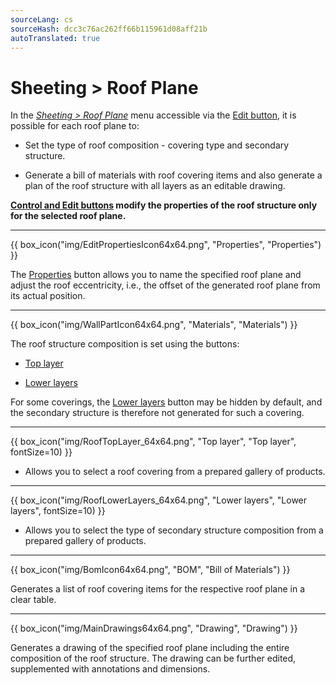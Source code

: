 ```yaml
---
sourceLang: cs
sourceHash: dcc3c76ac262ff66b115961d08aff21b
autoTranslated: true
---
```


# Sheeting > Roof Plane

<p>In the <u><i>Sheeting > Roof Plane</i></u> menu accessible via the <u>Edit button</u>, it is possible for each roof plane to:</p>

<ul>
  <li><p>Set the type of roof composition - covering type and secondary structure.</p></li>
  <li><p>Generate a bill of materials with roof covering items and also generate a plan of the roof structure with all layers as an editable drawing.</p></li>
</ul>

<p><b><u>Control and Edit buttons</u> modify the properties of the roof structure only for the selected roof plane.</b></p>

<hr class="main">

{{ box_icon("img/EditPropertiesIcon64x64.png", "Properties", "Properties") }}

<p>The <u>Properties</u> button allows you to name the specified roof plane and adjust the roof eccentricity, i.e., the offset of the generated roof plane from its actual position.</p>

<hr class="main">

{{ box_icon("img/WallPartIcon64x64.png", "Materials", "Materials") }}

<p>The roof structure composition is set using the buttons:</p>

<ul>
  <li><p><u>Top layer</u></p></li>
  <li><p><u>Lower layers</u></p></li>
</ul>

<p>
For some coverings, the <u>Lower layers</u> button may be hidden by default, and the secondary structure is therefore not generated for such a covering.
</p> 

<hr>

{{ box_icon("img/RoofTopLayer_64x64.png", "Top layer", "Top layer", fontSize=10) }}
<ul>
  <li><p>Allows you to select a roof covering from a prepared gallery of products.</p></li>
</ul>

<hr>

{{ box_icon("img/RoofLowerLayers_64x64.png", "Lower layers", "Lower layers", fontSize=10) }}
<ul>
  <li><p>Allows you to select the type of secondary structure composition from a prepared gallery of products.</p></li>
</ul>

<hr class="main">

{{ box_icon("img/BomIcon64x64.png", "BOM", "Bill of Materials") }}

<p>Generates a list of roof covering items for the respective roof plane in a clear table.</p>

<hr class="main">

{{ box_icon("img/MainDrawings64x64.png", "Drawing", "Drawing") }}

<p>Generates a drawing of the specified roof plane including the entire composition of the roof structure. The drawing can be further edited, supplemented with annotations and dimensions.</p>
</div>